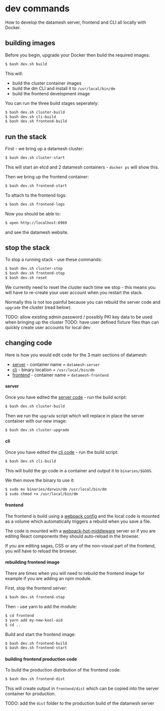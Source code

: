 # dev commands

How to develop the datamesh server, frontend and CLI all locally with Docker.

## building images

Before you begin, upgrade your Docker then build the required images:

```bash
$ bash dev.sh build
```

This will:

 * build the cluster container images
 * build the dm CLI and install it to `/usr/local/bin/dm`
 * build the frontend development image

You can run the three build stages seperately:

```bash
$ bash dev.sh cluster-build
$ bash dev.sh cli-build
$ bash dev.sh frontend-build
```

## run the stack

First - we bring up a datamesh cluster:

```bash
$ bash dev.sh cluster-start
```

This will start an etcd and 2 datamesh containers - `docker ps` will show this.

Then we bring up the frontend container:

```bash
$ bash dev.sh frontend-start
```

To attach to the frontend logs:

```bash
$ bash dev.sh frontend-logs
```

Now you should be able to:

```bash
$ open http://localhost:6969
```

and see the datamesh website.

## stop the stack

To stop a running stack - use these commands:

```bash
$ bash dev.sh cluster-stop
$ bash dev.sh frontend-stop
$ bash dev.sh reset
```

We currently need to reset the cluster each time we stop - this means you will have to re-create your user account when you restart the stack.

Normally this is not too painful because you can rebuild the server code and `upgrade` the cluster (read below).

TODO: allow existing admin password / possibly PKI key data to be used when bringing up the cluster
TODO: have user defined fixture files than can quickly create user accounts for local dev

## changing code

Here is how you would edit code for the 3 main sections of datamesh:

 * [server](cmd/datamesh-server) - container name = `datamesh-server`
 * [cli](cmd/dm) - binary location = `/usr/local/bin/dm`
 * [frontend](frontend) - container name = `datamesh-frontend`

#### server

Once you have edited the [server code](cmd/datamesh-server) - run the build script:

```bash
$ bash dev.sh cluster-build
```

Then we run the `upgrade` script which will replace in place the server container with our new image:

```bash
$ bash dev.sh cluster-upgrade
```

#### cli

Once you have edited the [cli code](cmd/dm) - run the build script:

```bash
$ bash dev.sh cli-build
```

This will build the go code in a container and output it to `binaries/$GOOS`.

We then move the binary to use it:

```bash
$ sudo mv binaries/darwin/dm /usr/local/bin/dm
$ sudo chmod +x /usr/local/bin/dm
```

#### frontend

The frontend is build using a [webpack config](frontend/webpack.config.js) and the local code is mounted as a volume which automatically triggers a rebuild when you save a file.

The code is mounted with a [webpack-hot-middleware](https://github.com/glenjamin/webpack-hot-middleware) server so if you are editing React components they should auto-reload in the browser.

If you are editing sagas, CSS or any of the non-visual part of the frontend, you will have to reload the browser.

#### rebuilding frontend image

There are times when you will need to rebuild the frontend image for example if you are adding an npm module.

First, stop the frontend server:

```bash
$ bash dev.sh frontend-stop
```

Then - use yarn to add the module:

```bash
$ cd frontend
$ yarn add my-new-kool-aid
$ cd ..
```

Build and start the frontend image:

```bash
$ bash dev.sh frontend-build
$ bash dev.sh frontend-start
```

#### building frontend production code

To build the production distribution of the frontend code:

```bash
$ bash dev.sh frontend-dist
```

This will create output in `frontend/dist` which can be copied into the server container for production.

TODO: add the `dist` folder to the production build of the datamesh server
